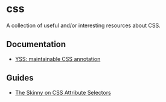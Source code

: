 # css

A collection of useful and/or interesting resources about CSS.

## Documentation

- [YSS: maintainable CSS annotation](https://github.com/yoshuawuyts/yss)

## Guides

- [The Skinny on CSS Attribute
  Selectors](https://css-tricks.com/attribute-selectors/)
